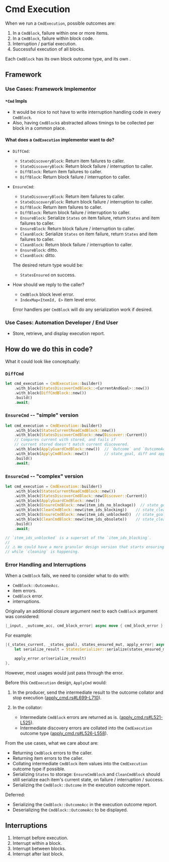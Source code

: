 # Cmd Execution

When we run a `CmdExecution`, possible outcomes are:

1. In a `CmdBlock`, failure within one or more items.
2. In a `CmdBlock`, failure within block code.
3. Interruption / partial execution.
4. Successful execution of all blocks.

Each `CmdBlock` has its own block outcome type, and its own .


## Framework

### Use Cases: Framework Implementor

#### `*Cmd` Impls

* It would be nice to not have to write interruption handling code in every `CmdBlock`.
* Also, having `CmdBlock`s abstracted allows timings to be collected per block in a common place.

#### What does a `CmdExecution` implementor want to do?

* `DiffCmd`:
    - `StateDiscoveryBlock`: Return item failures to caller.
    - `StateDiscoveryBlock`: Return block failure / interruption to caller.
    - `DiffBlock`: Return item failures to caller.
    - `DiffBlock`: Return block failure / interruption to caller.

* `EnsureCmd`:
    - `StateDiscoveryBlock`: Return item failures to caller.
    - `StateDiscoveryBlock`: Return block failure / interruption to caller.
    - `DiffBlock`: Return item failures to caller.
    - `DiffBlock`: Return block failure / interruption to caller.
    - `EnsureBlock`: Serialize `States` on item failure, return `States` and item failures to caller.
    - `EnsureBlock`: Return block failure / interruption to caller.
    - `CleanBlock`: Serialize `States` on item failure, return `States` and item failures to caller.
    - `CleanBlock`: Return block failure / interruption to caller.
    - `EnsureBlock`: ditto.
    - `CleanBlock`: ditto.

    The desired return type would be:

    - `StatesEnsured` on success.

* How should we reply to the caller?
    - `CmdBlock` block level error.
    - `IndexMap<ItemId, E>` item level error.

    Error handlers per `CmdBlock` will do any serialization work if desired.

### Use Cases: Automation Developer / End User

* Store, retrieve, and display execution report.


## How do we do this in code?

What it could look like conceptually:

### `DiffCmd`

```rust
let cmd_execution = CmdExecution::builder()
    .with_block(StatesDiscoverCmdBlock::<CurrentAndGoal>::new())
    .with_block(DiffCmdBlock::new())
    .build()
    .await;
```

### `EnsureCmd` -- "simple" version

```rust
let cmd_execution = CmdExecution::builder()
    .with_block(StatesCurrentReadCmdBlock::new())
    .with_block(StatesDiscoverCmdBlock::new(Discover::Current))
    // Compares current with stored, and fails if
    // current stored doesn't match current discovered.
    .with_block(ApplyGuardCmdBlock::new())  // `Outcome` and `OutcomeAcc` are `()`
    .with_block(ApplyCmdBlock::new())       // state_goal, diff and apply.
    .build()
    .await;
```


### `EnsureCmd` -- "complex" version

```rust
let cmd_execution = CmdExecution::builder()
    .with_block(StatesCurrentReadCmdBlock::new())
    .with_block(StatesDiscoverCmdBlock::new(Discover::Current))
    .with_block(ApplyGuardCmdBlock::new())
    .with_block(EnsureCmdBlock::new(item_ids_no_blockage))  // state_goal, diff and apply.
    .with_block(CleanCmdBlock::new(item_ids_blocking))    // state_clean, diff and apply.
    .with_block(EnsureCmdBlock::new(item_ids_unblocked))  // state_goal, diff and apply.
    .with_block(CleanCmdBlock::new(item_ids_obsolete))    // state_clean, diff and apply.
    .build()
    .await;

// `item_ids_unblocked` is a superset of the `item_ids_blocking`.
//
// ⚠️ We could have a more granular design version that starts ensuring unblocked items
// while `cleaning` is happening.
```


### Error Handling and Interruptions

When a `CmdBlock` fails, we need to consider what to do with:

* `CmdBlock::OutcomeAcc`.
* item errors.
* `CmdBlock` error.
* interruptions.

Originally an additional closure argument next to each `CmdBlock` argument was considered:

```rust ,ignore
|_input, _outcome_acc, cmd_block_error| async move { cmd_block_error }
```

For example:

```rust ,ignore
|(_states_current, _states_goal), states_ensured_mut, apply_error| async move {
    let serialize_result = StatesSerializer::serialize(states_ensured_mut).await;

    apply_error.or(serialize_result)
},
```

However, most usages would just pass through the error.

Before this `CmdExecution` design, `ApplyCmd` would:

1. In the producer, send the intermediate result to the outcome collator and stop execution ([apply_cmd.rs#L699-L710](https://github.com/azriel91/peace/blob/0.0.11/crate/rt/src/cmds/sub/apply_cmd.rs#L699-L710)).
2. In the collator:

    - Intermediate `CmdBlock` errors are returned as is. ([apply_cmd.rs#L521-L525](https://github.com/azriel91/peace/blob/0.0.11/crate/rt/src/cmds/sub/apply_cmd.rs#L521-L525)).
    - Intermediate discovery errors are collated into the `CmdExecution` outcome type ([apply_cmd.rs#L526-L558](https://github.com/azriel91/peace/blob/0.0.11/crate/rt/src/cmds/sub/apply_cmd.rs#L526-L558)).


From the use cases, what we care about are:

* Returning `CmdBlock` errors to the caller.
* Returning item errors to the caller.
* Collating intermediate `CmdBlock` item values into the `CmdExecution` outcome type if possible.
* Serializing `States` to storage: `EnsureCmdBlock` and `CleanCmdBlock` should still serialize each item's current state, on failure / interruption / success.
* Serializing the `CmdBlock::Outcome` in the execution outcome report.

Deferred:

* Serializing the `CmdBlock::OutcomeAcc` in the execution outcome report.
* Deserializing the `CmdBlock::OutcomeAcc` to be displayed.


## Interruptions

1. Interrupt before execution.
2. Interrupt within a block.
3. Interrupt between blocks.
4. Interrupt after last block.
